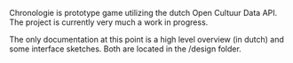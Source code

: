 Chronologie is prototype game utilizing the dutch Open Cultuur Data API. The project is currently very much a work in progress.

The only documentation at this point is a high level overview (in dutch) and some interface sketches. Both are located in the /design folder.